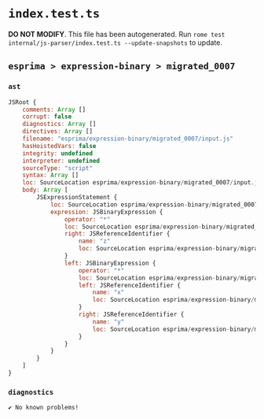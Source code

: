 # `index.test.ts`

**DO NOT MODIFY**. This file has been autogenerated. Run `rome test internal/js-parser/index.test.ts --update-snapshots` to update.

## `esprima > expression-binary > migrated_0007`

### `ast`

```javascript
JSRoot {
	comments: Array []
	corrupt: false
	diagnostics: Array []
	directives: Array []
	filename: "esprima/expression-binary/migrated_0007/input.js"
	hasHoistedVars: false
	integrity: undefined
	interpreter: undefined
	sourceType: "script"
	syntax: Array []
	loc: SourceLocation esprima/expression-binary/migrated_0007/input.js 1:0-2:0
	body: Array [
		JSExpressionStatement {
			loc: SourceLocation esprima/expression-binary/migrated_0007/input.js 1:0-1:9
			expression: JSBinaryExpression {
				operator: "*"
				loc: SourceLocation esprima/expression-binary/migrated_0007/input.js 1:0-1:9
				right: JSReferenceIdentifier {
					name: "z"
					loc: SourceLocation esprima/expression-binary/migrated_0007/input.js 1:8-1:9 (z)
				}
				left: JSBinaryExpression {
					operator: "*"
					loc: SourceLocation esprima/expression-binary/migrated_0007/input.js 1:0-1:5
					left: JSReferenceIdentifier {
						name: "x"
						loc: SourceLocation esprima/expression-binary/migrated_0007/input.js 1:0-1:1 (x)
					}
					right: JSReferenceIdentifier {
						name: "y"
						loc: SourceLocation esprima/expression-binary/migrated_0007/input.js 1:4-1:5 (y)
					}
				}
			}
		}
	]
}
```

### `diagnostics`

```
✔ No known problems!

```
